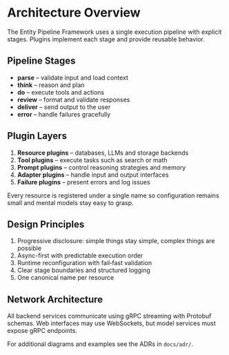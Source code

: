 # Architecture Overview

The Entity Pipeline Framework uses a single execution pipeline with explicit
stages. Plugins implement each stage and provide reusable behavior.

## Pipeline Stages
- **parse** – validate input and load context
- **think** – reason and plan
- **do** – execute tools and actions
- **review** – format and validate responses
- **deliver** – send output to the user
- **error** – handle failures gracefully

## Plugin Layers
1. **Resource plugins** – databases, LLMs and storage backends
2. **Tool plugins** – execute tasks such as search or math
3. **Prompt plugins** – control reasoning strategies and memory
4. **Adapter plugins** – handle input and output interfaces
5. **Failure plugins** – present errors and log issues

Every resource is registered under a single name so configuration remains small
and mental models stay easy to grasp.

## Design Principles
1. Progressive disclosure: simple things stay simple, complex things are possible
2. Async-first with predictable execution order
3. Runtime reconfiguration with fail‑fast validation
4. Clear stage boundaries and structured logging
5. One canonical name per resource

## Network Architecture
All backend services communicate using gRPC streaming with Protobuf schemas.
Web interfaces may use WebSockets, but model services must expose gRPC
endpoints.

For additional diagrams and examples see the ADRs in `docs/adr/`.
